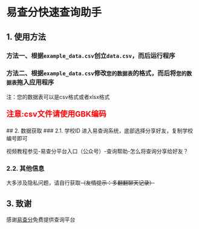 # 易查分快速查询助手
## 1. 使用方法
### 方法一、根据`example_data.csv`创立`data.csv`，而后运行程序
### 方法二、根据`example_data.csv`修改`您的数据表`的格式，而后将`您的数据表`拖入应用程序
注：您的数据表可以是csv格式或者xlsx格式
<p style="color:red;font-size:20px;font-weight:bold">注意:csv文件请使用GBK编码</p>
## 2. 数据获取
### 2.1. 学校ID
进入易查询系统，底部选择分享好友，复制学校编号即可

视频教程参见-易查分平台入口（公众号）-查询帮助-怎么将查询分享给好友？
### 2.2. 其他信息
大多涉及隐私问题，请自行获取~~（友情提示：多翻翻聊天记录）~~
## 3. 致谢
感谢[易查分](https://www.yichafen.com/)免费提供查询平台
